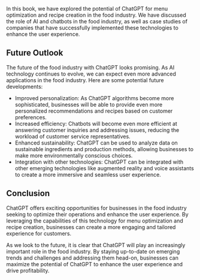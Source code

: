 
In this book, we have explored the potential of ChatGPT for menu optimization and recipe creation in the food industry. We have discussed the role of AI and chatbots in the food industry, as well as case studies of companies that have successfully implemented these technologies to enhance the user experience.

Future Outlook
--------------

The future of the food industry with ChatGPT looks promising. As AI technology continues to evolve, we can expect even more advanced applications in the food industry. Here are some potential future developments:

* Improved personalization: As ChatGPT algorithms become more sophisticated, businesses will be able to provide even more personalized recommendations and recipes based on customer preferences.
* Increased efficiency: Chatbots will become even more efficient at answering customer inquiries and addressing issues, reducing the workload of customer service representatives.
* Enhanced sustainability: ChatGPT can be used to analyze data on sustainable ingredients and production methods, allowing businesses to make more environmentally conscious choices.
* Integration with other technologies: ChatGPT can be integrated with other emerging technologies like augmented reality and voice assistants to create a more immersive and seamless user experience.

Conclusion
----------

ChatGPT offers exciting opportunities for businesses in the food industry seeking to optimize their operations and enhance the user experience. By leveraging the capabilities of this technology for menu optimization and recipe creation, businesses can create a more engaging and tailored experience for customers.

As we look to the future, it is clear that ChatGPT will play an increasingly important role in the food industry. By staying up-to-date on emerging trends and challenges and addressing them head-on, businesses can maximize the potential of ChatGPT to enhance the user experience and drive profitability.

